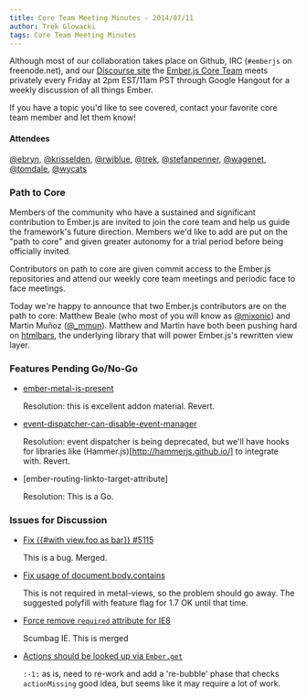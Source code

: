 ```yaml
---
title: Core Team Meeting Minutes - 2014/07/11
author: Trek Glowacki
tags: Core Team Meeting Minutes
---
```


Although most of our collaboration takes place on Github, IRC
(`#emberjs` on freenode.net), and our [Discourse site](http://discuss.emberjs.com/)
the [Ember.js Core Team](/team) meets privately every
Friday at 2pm EST/11am PST through Google Hangout for a weekly
discussion of all things Ember.

If you have a topic you'd like to see covered, contact your favorite
core team member and let them know!

#### Attendees

<!--   [@ebryn](https://twitter.com/ebryn),
  [@krisselden](https://twitter.com/krisselden),
  [@machty](https://twitter.com/machty),
  [@rwjblue](https://twitter.com/rwjblue),
  [@trek](https://twitter.com/trek),
  [@stefanpenner](https://twitter.com/stefanpenner),
  [@wagenet](https://twitter.com/wagenet),
  [@tomdale](https://twitter.com/tomdale),
  [@wifelette](https://twitter.com/wifelette),
  [@wycats](https://twitter.com/wycats) -->

[@ebryn](https://twitter.com/ebryn),
[@krisselden](https://twitter.com/krisselden),
[@rwjblue](https://twitter.com/rwjblue),
[@trek](https://twitter.com/trek),
[@stefanpenner](https://twitter.com/stefanpenner),
[@wagenet](https://twitter.com/wagenet),
[@tomdale](https://twitter.com/tomdale),
[@wycats](https://twitter.com/wycats)

### Path to Core
Members of the community who have a sustained and significant contribution to
Ember.js are invited to join the core team and help us guide the framework's
future direction. Members we'd like to add are put on the "path to core" and
given greater autonomy for a trial period before being officially invited.

Contributors on path to core are given commit access to the Ember.js
repositories and attend our weekly core team meetings and periodic
face to face meetings.

Today we're happy to announce that two Ember.js contributors are on the path
to core: Matthew Beale (who most of you will know as
[@mixonic](https://twitter.com/mixonic)) and Martin Mu&ntilde;oz
([@_mmun](https://twitter.com/_mmun)). Matthew and Martin have both been
pushing hard on [htmlbars](https://github.com/tildeio/htmlbars), the
underlying library that will power Ember.js's rewritten view layer.


### Features Pending Go/No-Go

   * [ember-metal-is-present](https://github.com/emberjs/ember.js/pull/5136)

      Resolution: this is excellent addon material. Revert.

   * [event-dispatcher-can-disable-event-manager](https://github.com/emberjs/ember.js/pull/5116)

      Resolution: event dispatcher is being deprecated, but we'll have hooks for
                  libraries like (Hammer.js)[http://hammerjs.github.io/] to
                  integrate with. Revert.

   * [ember-routing-linkto-target-attribute]

      Resolution: This is a Go.

### Issues for Discussion

  * [Fix {{#with view.foo as bar}} #5115](https://github.com/emberjs/ember.js/pull/5115)

    This is a bug. Merged.

  * [Fix usage of document.body.contains](https://github.com/emberjs/ember.js/pull/5089)

    This is not required in metal-views, so the problem should go away. The suggested
    polyfill with feature flag for 1.7 OK until that time.

  * [Force remove `required` attribute for IE8](https://github.com/emberjs/ember.js/pull/4936)

    Scumbag IE. This is merged

  * [Actions should be looked up via `Ember.get`](https://github.com/emberjs/ember.js/pull/4920)

    `:-1:` as is, need to re-work and add a 're-bubble' phase that checks `actionMissing`
    good idea, but seems like it may require a lot of work.

